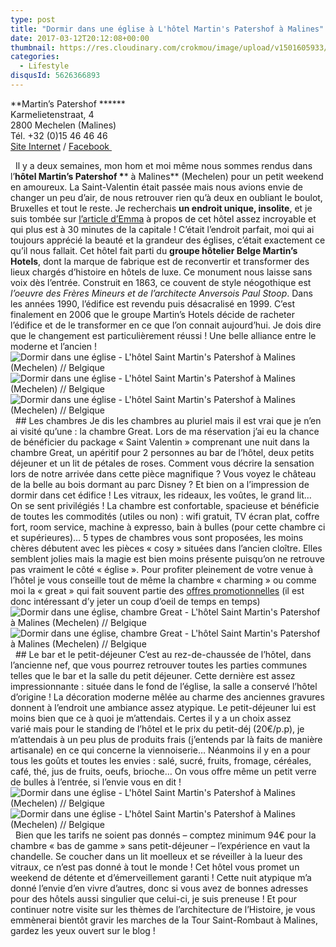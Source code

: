 ```yaml
---
type: post
title: "Dormir dans une église à L'hôtel Martin's Patershof à Malines"
date: 2017-03-12T20:12:08+00:00
thumbnail: https://res.cloudinary.com/crokmou/image/upload/v1501605933/martins-patershof-malines-mechelen-flandres-belgique-crokmou-blog-cuisine-voyage-2-6-160x107_mwt5z1.jpg
categories: 
  - Lifestyle
disqusId: 5626366893
---
```


**Martin’s Patershof ******  
Karmelietenstraat, 4  
2800 Mechelen (Malines)  
Tél. +32 (0)15 46 46 46  
[Site Internet](http://www.martinshotels.com/fr/hotel/martins-patershof) / [Facebook ](https://www.facebook.com/MartinsPatershof)

  Il y a deux semaines, mon hom et moi même nous sommes rendus dans l’**hôtel Martin’s Patershof \**** à Malines** (Mechelen) pour un petit weekend en amoureux. La Saint-Valentin était passée mais nous avions envie de changer un peu d’air, de nous retrouver rien qu’à deux en oubliant le boulot, Bruxelles et tout le reste. Je recherchais **un endroit unique, insolite**, et je suis tombée sur [l’article d’Emma](https://www.augoutdemma.be/34462-dormir-dans-une-eglise-a-lhotel-martins-patershof-a-malines) à propos de cet hôtel assez incroyable et qui plus est à 30 minutes de la capitale ! C’était l’endroit parfait, moi qui ai toujours apprécié la beauté et la grandeur des églises, c’était exactement ce qu’il nous fallait. Cet hôtel fait parti du **groupe hôtelier Belge Martin’s Hotels**, dont la marque de fabrique est de reconvertir et transformer des lieux chargés d’histoire en hôtels de luxe. Ce monument nous laisse sans voix dès l’entrée. Construit en 1863, ce couvent de style néogothique est _l’oeuvre des Frères Mineurs et de l’architecte Anversois Paul Stoop_. Dans les années 1990, l’édifice est revendu puis désacralisé en 1999\. C’est finalement en 2006 que le groupe Martin’s Hotels décide de racheter l’édifice et de le transformer en ce que l’on connait aujourd’hui. Je dois dire que le changement est particulièrement réussi ! Une belle alliance entre le moderne et l’ancien !   ![Dormir dans une église - L'hôtel Saint Martin's Patershof à Malines (Mechelen) // Belgique](https://res.cloudinary.com/crokmou/image/upload/v1501605937/martins-patershof-malines-mechelen-flandres-belgique-crokmou-blog-cuisine-voyage-2-4_uqcifk.jpg "Dormir dans une église - L'hôtel Saint Martin's Patershof à Malines (Mechelen) // Belgique") ![Dormir dans une église - L'hôtel Saint Martin's Patershof à Malines (Mechelen) // Belgique](https://res.cloudinary.com/crokmou/image/upload/v1501605932/martins-patershof-malines-mechelen-flandres-belgique-crokmou-blog-cuisine-voyage-2-1-1_dpe0wy.jpg "Dormir dans une église - L'hôtel Saint Martin's Patershof à Malines (Mechelen) // Belgique")![Dormir dans une église - L'hôtel Saint Martin's Patershof à Malines (Mechelen) // Belgique](https://res.cloudinary.com/crokmou/image/upload/v1501605927/martins-patershof-malines-mechelen-flandres-belgique-crokmou-blog-cuisine-voyage-1_vk9i0v.jpg "Dormir dans une église - L'hôtel Saint Martin's Patershof à Malines (Mechelen) // Belgique")   ## Les chambres Je dis les chambres au pluriel mais il est vrai que je n’en ai visité qu’une : la chambre Great. Lors de ma réservation j’ai eu la chance de bénéficier du package « Saint Valentin » comprenant une nuit dans la chambre Great, un apéritif pour 2 personnes au bar de l’hôtel, deux petits déjeuner et un lit de pétales de roses. Comment vous décrire la sensation lors de notre arrivée dans cette pièce magnifique ? Vous voyez le château de la belle au bois dormant au parc Disney ? Et bien on a l’impression de dormir dans cet édifice ! Les vitraux, les rideaux, les voûtes, le grand lit… On se sent privilégiés ! La chambre est confortable, spacieuse et bénéficie de toutes les commodités (utiles ou non) : wifi gratuit, TV écran plat, coffre fort, room service, machine à expresso, bain à bulles (pour cette chambre ci et supérieures)… 5 types de chambres vous sont proposées, les moins chères débutent avec les pièces « cosy » situées dans l’ancien cloître. Elles semblent jolies mais la magie est bien moins présente puisqu’on ne retrouve pas vraiment le côté « église ». Pour profiter pleinement de votre venue à l’hôtel je vous conseille tout de même la chambre « charming » ou comme moi la « great » qui fait souvent partie des [offres promotionnelles](http://www.martinshotels.com/fr/hotel/martins-patershof/special-offers) (il est donc intéressant d’y jeter un coup d’oeil de temps en temps)   ![Dormir dans une église, chambre Great - L'hôtel Saint Martin's Patershof à Malines (Mechelen) // Belgique ](https://res.cloudinary.com/crokmou/image/upload/v1501605932/martins-patershof-malines-mechelen-flandres-belgique-crokmou-blog-cuisine-voyage-2-2-1_etsc78.jpg)![Dormir dans une église, chambre Great - L'hôtel Saint Martin's Patershof à Malines (Mechelen) // Belgique ](https://res.cloudinary.com/crokmou/image/upload/v1501605933/martins-patershof-malines-mechelen-flandres-belgique-crokmou-blog-cuisine-voyage-2-3-1_j3lbjr.jpg)   ## Le bar et le petit-déjeuner C’est au rez-de-chaussée de l’hôtel, dans l’ancienne nef, que vous pourrez retrouver toutes les parties communes telles que le bar et la salle du petit déjeuner. Cette dernière est assez impressionnante : située dans le fond de l’église, la salle a conservé l’hôtel d’origine ! La décoration moderne mêlée au charme des anciennes gravures donnent à l’endroit une ambiance assez atypique. Le petit-déjeuner lui est moins bien que ce à quoi je m’attendais. Certes il y a un choix assez varié mais pour le standing de l’hôtel et le prix du petit-déj (20€/p.p), je m’attendais à un peu plus de produits frais (j’entends par là faits de manière artisanale) en ce qui concerne la viennoiserie… Néanmoins il y en a pour tous les goûts et toutes les envies : salé, sucré, fruits, fromage, céréales, café, thé, jus de fruits, oeufs, brioche… On vous offre même un petit verre de bulles à l’entrée, si l’envie vous en dit !   ![Dormir dans une église - L'hôtel Saint Martin's Patershof à Malines (Mechelen) // Belgique ](https://res.cloudinary.com/crokmou/image/upload/v1501605937/martins-patershof-malines-mechelen-flandres-belgique-crokmou-blog-cuisine-voyage-2-5_qib1zy.jpg)![Dormir dans une église - L'hôtel Saint Martin's Patershof à Malines (Mechelen) // Belgique ](https://res.cloudinary.com/crokmou/image/upload/v1501605947/martins-patershof-malines-mechelen-flandres-belgique-crokmou-blog-cuisine-voyage-2_fjdbqn.jpg "Dormir dans une église - L'hôtel Saint Martin's Patershof à Malines (Mechelen) // Belgique ")   Bien que les tarifs ne soient pas donnés – comptez minimum 94€ pour la chambre « bas de gamme » sans petit-déjeuner – l’expérience en vaut la chandelle. Se coucher dans un lit moelleux et se réveiller à la lueur des vitraux, ce n’est pas donné à tout le monde ! Cet hôtel vous promet un weekend de détente et d’émerveillement garanti ! Cette nuit atypique m’a donné l’envie d’en vivre d’autres, donc si vous avez de bonnes adresses pour des hôtels aussi singulier que celui-ci, je suis preneuse ! Et pour continuer notre visite sur les thèmes de l’architecture de l’Histoire, je vous emmènerai bientôt gravir les marches de la Tour Saint-Rombaut à Malines, gardez les yeux ouvert sur le blog !